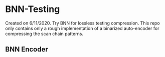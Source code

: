 # BNN-Testing
Created on 6/11/2020.
Try BNN for lossless testing compression.
This repo only contains only a rough implementation of a binarized auto-encoder for compressing the scan chain patterns.

## BNN Encoder
